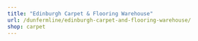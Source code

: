```yaml
---
title: "Edinburgh Carpet & Flooring Warehouse"
url: /dunfermline/edinburgh-carpet-and-flooring-warehouse/
shop: carpet
---
```

